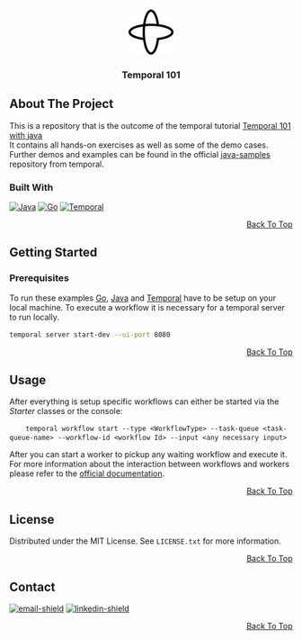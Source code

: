 <a name="top"></a>

<!-- PROJECT LOGO -->
<br />
<div align="center">
  <a href="https://github.com/Ammergeddon/repo_name">
    <img src="images/temporal.png" alt="Logo" width="80" height="80">
  </a>

<h3 align="center">Temporal 101</h3>

</div>


<!-- ABOUT THE PROJECT -->
## About The Project

This is a repository that is the outcome of the temporal tutorial [Temporal 101 with java](https://temporal.talentlms.com/learner/courseinfo/id:140)<br>
It contains all hands-on exercises as well as some of the demo cases. Further demos and examples can be found in the official [java-samples](https://github.com/temporalio/samples-java) repository from temporal.




### Built With

[![Java][Java]][Java-url]
[![Go][Go]][Go]
[![Temporal][Temporal]][Temporal]

<p align="right"><a href="#top">Back To Top</a></p>



<!-- GETTING STARTED -->
## Getting Started

### Prerequisites

To run these examples [Go](https://go.dev/), [Java](https://www.java.com/en/) and [Temporal](https://learn.temporal.io/getting_started/java/dev_environment/#set-up-a-local-temporal-development-cluster) 
have to be setup on your local machine. To execute a workflow it is necessary for a temporal server to run locally.

  ```sh
  temporal server start-dev --ui-port 8080
  ```

<p align="right"><a href="#top">Back To Top</a></p>



<!-- USAGE EXAMPLES -->
## Usage

After everything is setup specific workflows can either be started via the *Starter* classes or the console:
```shell
    temporal workflow start --type <WorkflowType> --task-queue <task-queue-name> --workflow-id <workflow Id> --input <any necessary input>
```

After you can start a worker to pickup any waiting workflow and execute it. For more information about the interaction
between workflows and workers please refer to the [official documentation](https://learn.temporal.io/getting_started/java/first_program_in_java/).

<p align="right"><a href="#top">Back To Top</a></p>




<!-- LICENSE -->
## License

Distributed under the MIT License. See `LICENSE.txt` for more information.

<p align="right"><a href="#top">Back To Top</a></p>



<!-- CONTACT -->
## Contact

[![email-shield]][email] [![linkedin-shield]][linkedin-url]

<p align="right"><a href="#top">Back To Top</a></p>



<!-- MARKDOWN LINKS & IMAGES -->
<!-- https://www.markdownguide.org/basic-syntax/#reference-style-links -->
[contributors-shield]: https://img.shields.io/github/contributors/Ammergeddon/repo_name.svg?style=for-the-badge
[contributors-url]: https://github.com/Ammergeddon/repo_name/graphs/contributors
[forks-shield]: https://img.shields.io/github/forks/Ammergeddon/repo_name.svg?style=for-the-badge
[forks-url]: https://github.com/Ammergeddon/repo_name/network/members
[stars-shield]: https://img.shields.io/github/stars/Ammergeddon/repo_name.svg?style=for-the-badge
[stars-url]: https://github.com/Ammergeddon/repo_name/stargazers
[issues-shield]: https://img.shields.io/github/issues/Ammergeddon/repo_name.svg?style=for-the-badge
[issues-url]: https://github.com/Ammergeddon/repo_name/issues
[license-shield]: https://img.shields.io/github/license/Ammergeddon/repo_name.svg?style=for-the-badge
[license-url]: https://github.com/Ammergeddon/repo_name/blob/master/LICENSE.txt
[linkedin-shield]: https://img.shields.io/badge/-LinkedIn-black.svg?style=for-the-badge&logo=linkedin&colorB=555
[linkedin-url]: https://www.linkedin.com/in/daniel-f%C3%BCrtig-bb038425a/
[email-shield]: https://img.shields.io/badge/-Email-black.svg?style=for-the-badge&colorB=555
[email]: ammergeddon@hotmail.com
[product-screenshot]: images/screenshot.png
[Next.js]: https://img.shields.io/badge/next.js-000000?style=for-the-badge&logo=nextdotjs&logoColor=white
[Next-url]: https://nextjs.org/
[React.js]: https://img.shields.io/badge/React-20232A?style=for-the-badge&logo=react&logoColor=61DAFB
[React-url]: https://reactjs.org/
[Vue.js]: https://img.shields.io/badge/Vue.js-35495E?style=for-the-badge&logo=vuedotjs&logoColor=4FC08D
[Vue-url]: https://vuejs.org/
[Angular.io]: https://img.shields.io/badge/Angular-DD0031?style=for-the-badge&logo=angular&logoColor=white
[Angular-url]: https://angular.io/
[Svelte.dev]: https://img.shields.io/badge/Svelte-4A4A55?style=for-the-badge&logo=svelte&logoColor=FF3E00
[Svelte-url]: https://svelte.dev/
[Laravel.com]: https://img.shields.io/badge/Laravel-FF2D20?style=for-the-badge&logo=laravel&logoColor=white
[Laravel-url]: https://laravel.com
[Bootstrap.com]: https://img.shields.io/badge/Bootstrap-563D7C?style=for-the-badge&logo=bootstrap&logoColor=white
[Bootstrap-url]: https://getbootstrap.com
[JQuery.com]: https://img.shields.io/badge/jQuery-0769AD?style=for-the-badge&logo=jquery&logoColor=white
[JQuery-url]: https://jquery.com 
[Java]: https://img.shields.io/badge/Java-ED8B00?style=for-the-badge&logo=openjdk&logoColor=white
[Java-url]: https://www.java.com/en/
[Go]: https://img.shields.io/badge/Go-00ADD8?logo=Go&logoColor=white&style=for-the-badge
[Go-url]: https://go.dev/
[Temporal]: https://img.shields.io/badge/Temporal-000000?style=for-the-badge&logo=temporal&logoColor=white
[Temporal-url]: https://temporal.io/